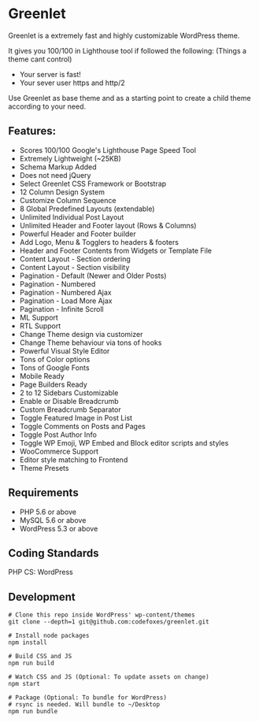 # Greenlet

Greenlet is a extremely fast and highly customizable WordPress theme.

It gives you 100/100 in Lighthouse tool if followed the following: (Things a theme cant control)

- Your server is fast!
- Your sever user https and http/2

Use Greenlet as base theme and as a starting point to create a child theme according to your need.

## Features:
- Scores 100/100 Google's Lighthouse Page Speed Tool
- Extremely Lightweight (~25KB)
- Schema Markup Added
- Does not need jQuery
- Select Greenlet CSS Framework or Bootstrap
- 12 Column Design System
- Customize Column Sequence
- 8 Global Predefined Layouts (extendable)
- Unlimited Individual Post Layout
- Unlimited Header and Footer layout (Rows & Columns)
- Powerful Header and Footer builder
- Add Logo, Menu & Togglers to headers & footers
- Header and Footer Contents from Widgets or Template File
- Content Layout - Section ordering
- Content Layout - Section visibility
- Pagination - Default (Newer and Older Posts)
- Pagination - Numbered
- Pagination - Numbered Ajax
- Pagination - Load More Ajax
- Pagination - Infinite Scroll
- ML Support
- RTL Support
- Change Theme design via customizer
- Change Theme behaviour via tons of hooks
- Powerful Visual Style Editor
- Tons of Color options
- Tons of Google Fonts
- Mobile Ready
- Page Builders Ready
- 2 to 12 Sidebars Customizable
- Enable or Disable Breadcrumb
- Custom Breadcrumb Separator
- Toggle Featured Image in Post List
- Toggle Comments on Posts and Pages
- Toggle Post Author Info
- Toggle WP Emoji, WP Embed and Block editor scripts and styles
- WooCommerce Support
- Editor style matching to Frontend
- Theme Presets

## Requirements
- PHP 5.6 or above
- MySQL 5.6 or above
- WordPress 5.3 or above

## Coding Standards
PHP CS: WordPress

## Development
```
# Clone this repo inside WordPress' wp-content/themes
git clone --depth=1 git@github.com:codefoxes/greenlet.git

# Install node packages
npm install

# Build CSS and JS
npm run build

# Watch CSS and JS (Optional: To update assets on change)
npm start

# Package (Optional: To bundle for WordPress)
# rsync is needed. Will bundle to ~/Desktop
npm run bundle
```
